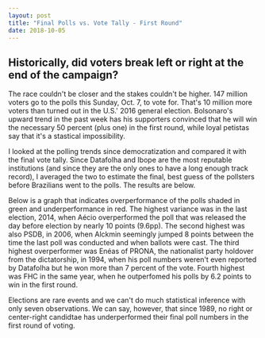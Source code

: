 ```yaml
---
layout: post
title: "Final Polls vs. Vote Tally - First Round"
date: 2018-10-05
---
```


<h2> Historically, did voters break left or right at the end of the campaign?</h2>

<p> The race couldn't be closer and the stakes couldn't be higher. 147 million voters go to the polls this Sunday, Oct. 7, to vote for. That's 10 million more voters than turned out in the U.S.' 2016 general election. Bolsonaro's upward trend in the past week has his supporters convinced that he will win the necessary 50 percent (plus one) in the first round, while loyal petistas say that it's a stastical impossibility. </p>
<p> I looked at the polling trends since democratization and compared it with the final vote tally. Since Datafolha and Ibope are the most reputable institutions (and since they are the only ones to have a long enough track record), I averaged the two to estimate the final, best guess of the pollsters before Brazilians went to the polls. The results are below.
<p> Below is a graph that indicates overperformance of the polls shaded in green and underperformance in red. The highest variance was in the last election, 2014, when Aécio overperformed the poll that was released the day before election by nearly 10 points (9.6pp). The second highest was also PSDB, in 2006, when Alckmin seemingly jumped 8 points between the time the last poll was conducted and when ballots were cast. The third highest overperformer was Enéas of PRONA, the nationalist party holdover from the dictatorship, in 1994, when his poll numbers weren't even reported by Datafolha but he won more than 7 percent of the vote. Fourth highest was FHC in the same year, when he outperfomed his polls by 6.2 points to win in the first round.
<p> Elections are rare events and we can't do much statistical inference with only seven observations. We can say, however, that since 1989, no right or center-right candidtae has underperformed their final poll numbers in the first round of voting.
</p>
<br>

